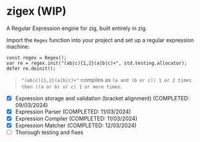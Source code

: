 # zigex (WIP)

A Regular Expression engine for zig, built entirely in zig.

Import the `Regex` function into your project and set up a regular expression machine:

```zig
const regex = Regex();
var re = regex.init("(ab|c){1,2}(a|b|c)+", std.testing.allocator);
defer re.deinit();
```
> `"(ab|c){1,2}(a|b|c)+"` compiles as `(a and (b or c)) 1 or 2 times then ((a or b) or c) 1 or more times`.

- [X] Expression storage and validation (bracket alignment) (COMPLETED: 09/03/2024)
- [X] Expression Parser (COMPLETED: 11/03/2024)
- [X] Expression Compiler (COMPLETED: 11/03/2024)
- [X] Expression Matcher (COMPLETED: 12/03/2024)
- [ ] Thorough testing and fixes